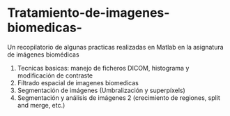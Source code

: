 # Tratamiento-de-imagenes-biomedicas-
Un recopilatorio de algunas practicas realizadas en Matlab en la asignatura de imágenes biomédicas 
1) Tecnicas basicas: manejo de ficheros DICOM, histograma y modificación de contraste
2) Filtrado espacial de imagenes biomedicas
3) Segmentación de imágenes (Umbralización y superpíxels)
4) Segmentación y análisis de imágenes 2 (crecimiento de regiones, split and merge, etc.)

